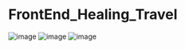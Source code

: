 # FrontEnd_Healing_Travel
![image](https://github.com/Ajung007/FrontEnd_Healing_Travel/assets/103097069/afde2efd-77d7-4ca8-b70b-d10452d1f043)
![image](https://github.com/Ajung007/FrontEnd_Healing_Travel/assets/103097069/e912de7f-2962-4cac-aa2c-e8bb51eac136)
![image](https://github.com/Ajung007/FrontEnd_Healing_Travel/assets/103097069/2f257efc-5c37-4c1c-94b9-0838b947ba0c)
